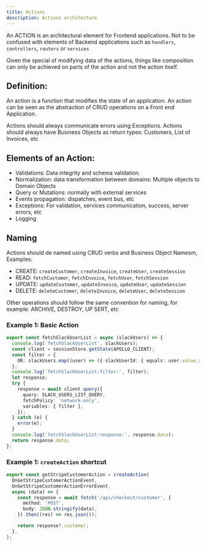 ```yaml
---
title: Actions
description: Actions architecture
---
```


An ACTION is an architectural element for Frontend applications. Not to be confused with elements of Backend applications such as `handlers`, `controllers`, `routers` or `services` 

Given the special of modifying data of the actions, things like composition can only be achieved on parts of the action and not the action itself.

## Definition:

An action is a function that modifies the state of an application.  An action can be seen as the abstraction of CRUD operations on a Front end Application.

Actions should always communicate errors using Exceptions. 
Actions should always have Business Objects as return types: Customers, List of Invoices, etc

## Elements of an Action:

- Validations: Data integrity and schema validation.
- Normalization: data transformation between domains: Multiple objects to Domain Objects
- Query or Mutations: normally with external services
- Events propagation: dispatches, event bus, etc
- Exceptions: For validation, services communication, success, server errors, etc
- Logging

## Naming

Actions should de named using CRUD verbs and Business Object Namesm, Examples:

- CREATE: `createCustomer`, `createInvoice`, `createUser`, `createSession`
- READ: `fetchCustomer`, `fetchInvoice`, `fetchUser`, `fetchSession`
- UPDATE: `updateCustomer`, `updateInvoice`, `updateUser`, `updateSession`
- DELETE: `deleteCustomer`, `deleteInvoice`, `deleteUser`, `deleteSession`

Other operations should follow the same convention for naming, for example: ARCHIVE, DESTROY, UP SERT, etc


### Example 1: Basic Action
```typescript
export const fetchSlackUserList = async (slackUsers) => {
  console.log('fetchSlackUserList', slackUsers);
  const client = sessionStore.getState(APOLLO_CLIENT);
  const filter = {
    OR: slackUsers.map((user) => ({ slackUserId: { equals: user.value.slackUserId } })),
  };
  console.log('fetchSlackUserList:filter:', filter);
  let response;
  try {
    response = await client.query({
      query: SLACK_USERS_LIST_QUERY,
      fetchPolicy: 'network-only',
      variables: { filter },
    });
  } catch (e) {
    error(e);
  }
  console.log('fetchSlackUserList:response:', response.data);
  return response.data;
};
```

### Example 1: `createAction` shortcut

```typescript
export const getStripeCustomerAction = createAction(
  OnGetStripeCustomerActionEvent,
  OnGetStripeCustomerActionErrorEvent,
  async (data) => {
    const response = await fetch('/api/checkout/customer', {
      method: 'POST',
      body: JSON.stringify(data),
    }).then((res) => res.json());

    return response?.customer;
  },
);
```
